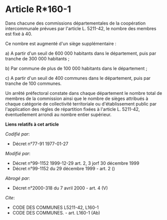 # Article R*160-1

Dans chacune des commissions départementales de la coopération intercommunale prévues par l'article L. 5211-42, le nombre des
membres est fixé à 40.

Ce nombre est augmenté d'un siège supplémentaire :

a) A partir d'un seuil de 600 000 habitants dans le département, puis par tranche de 300 000 habitants ;

b) Par commune de plus de 100 000 habitants dans le département ;

c) A partir d'un seuil de 400 communes dans le département, puis par tranche de 100 communes.

Un arrêté préfectoral constate dans chaque département le nombre total de membres de la commission ainsi que le nombre de
sièges attribués à chaque catégorie de collectivité territoriale ou d'établissement public par l'application des règles de
répartition fixées à l'article L. 5211-42, éventuellement arrondi au nombre entier supérieur.

**Liens relatifs à cet article**

_Codifié par_:

  - Décret n°77-91 1977-01-27

_Modifié par_:

  - Décret n°99-1152 1999-12-29 art. 2, 3 jorf 30 décembre 1999
  - Décret n°99-1152 du 29 décembre 1999 - art. 2 ()

_Abrogé par_:

  - Décret n°2000-318 du 7 avril 2000 - art. 4 (V)

_Cite_:

  - CODE DES COMMUNES L5211-42, L160-1
  - CODE DES COMMUNES. - art. L160-1 (Ab)
